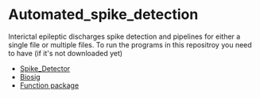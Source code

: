# Automated_spike_detection
 Interictal epileptic discharges spike detection and pipelines for either a single file or multiple files. 
 To run the programs in this repositroy you need to have (if it's not downloaded yet)
 - <a href="https://github.com/Sam54000/Spike_Detector">Spike_Detector</a>
 - <a href="https://github.com/Sam54000/Biosig">Biosig</a>
 - <a href="http://git.logosgnosis.xyz:3000/Sam/fun.git">Function package</a>
